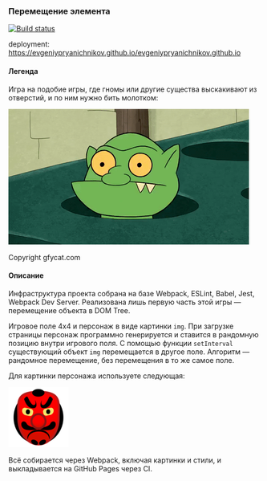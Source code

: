 ### Перемещение элемента

[![Build status](https://ci.appveyor.com/api/projects/status/ym1tnda9jkg1ki9b?svg=true)](https://ci.appveyor.com/project/EvgeniyPryanichnikov/ahj-dom-t447b)

deployment: https://evgeniypryanichnikov.github.io/evgeniypryanichnikov.github.io
#### Легенда

Игра на подобие игры, где гномы или другие существа выскакивают из отверстий, и по ним нужно бить молотком:

![](./src/img/GracefulMiniatureBustard-small.gif)

Copyright gfycat.com

#### Описание

Инфраструктура проекта собрана на базе Webpack, ESLint, Babel, Jest, Webpack Dev Server.
Реализована лишь первую часть этой игры — перемещение объекта в DOM Tree.

Игровое поле 4x4 и персонаж в виде картинки `img`. При загрузке страницы персонаж программно генерируется и ставится в рандомную позицию внутри игрового поля. С помощью функции `setInterval`  существующий объект `img` перемещается в другое поле. Алгоритм — рандомное перемещение, без перемещения в то же самое поле.

Для картинки персонажа используете следующая:

![](./src/img/goblin.png)


Всё собирается через Webpack, включая картинки и стили, и выкладывается на GitHub Pages через CI.